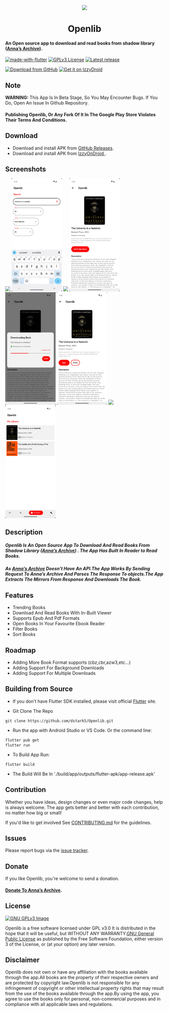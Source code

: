 <p align="center"><img src="assets/icons/appIcon.png" width="150"></p>
<h1 align="center"><b>Openlib</b></h1>

#### An Open source app to download and read books from shadow library ([Anna’s Archive](https://annas-archive.org/)).

[![made-with-flutter](https://img.shields.io/badge/Made%20with-Flutter-4361ee.svg)](https://flutter.dev/)  [![GPLv3 License](https://img.shields.io/badge/License-GPL%20v3-e63946.svg)](https://opensource.org/licenses/) [![Latest release](https://img.shields.io/github/release/dstark5/Openlib.svg?style=flat)](https://github.com/dstark5/Openlib/releases)

 [<img src="github_releases.png"
     alt="Download from GitHub"
     height="60">](https://github.com/dstark5/Openlib/releases) [<img src="https://gitlab.com/IzzyOnDroid/repo/-/raw/master/assets/IzzyOnDroid.png"
     alt="Get it on IzzyDroid"
     height="60">](https://android.izzysoft.de/repo/apk/com.app.openlib)


## Note

**WARNING:** This App Is In Beta Stage, So You May Encounter Bugs. If You Do, Open An Issue In Github Repository.

#### Publishing Openlib, Or Any Fork Of It In The Google Play Store Violates Their Terms And Conditions.

## Download
 -  Download and install APK from [GitHub Releases](https://github.com/dstark5/Openlib/releases).
 -  Download and install APK from [ IzzyOnDroid ](https://android.izzysoft.de/repo/apk/com.app.openlib).
 

## Screenshots

[<img src="screenshots/Screenshot_1.png" width=160>](screenshots/Screenshot_1.png)
[<img src="screenshots/Screenshot_2.png" width=160>](screenshots/Screenshot_2.png)
[<img src="screenshots/Screenshot_3.png" width=160>](screenshots/Screenshot_3.png)
[<img src="screenshots/Screenshot_4.png" width=160>](screenshots/Screenshot_4.png)
[<img src="screenshots/Screenshot_5.png" width=160>](screenshots/Screenshot_5.png)
[<img src="screenshots/Screenshot_6.png" width=160>](screenshots/Screenshot_6.png)
[<img src="screenshots/Screenshot_7.png" width=160>](screenshots/Screenshot_7.png)
[<img src="screenshots/Screenshot_8.png" width=160>](screenshots/Screenshot_8.png)

## Description
##### Openlib Is An Open Source App To Download And Read Books From Shadow Library ([Anna’s Archive](https://annas-archive.org/)) . The App Has Built In Reader to Read Books.

##### As [Anna’s Archive](https://annas-archive.org/) Doesn't Have An API.The App Works By Sending Request To Anna’s Archive And Parses The Response To objects.The App Extracts The Mirrors From Response And Downloads The Book.

## Features
- Trending Books
- Download And Read Books With In-Built Viewer
- Supports Epub And Pdf Formats
- Open Books In Your Favourite Ebook Reader
- Filter Books
- Sort Books


## Roadmap

- Adding More Book Format supports (cbz,cbr,azw3,etc...)
- Adding Support For Background Downloads
- Adding Support For Multiple Downloads

## Building from Source

- If you don't have Flutter SDK installed, please visit official [Flutter](https://flutter.dev) site.

- Git Clone The Repo

```
git clone https://github.com/dstark5/Openlib.git
```

- Run the app with Android Studio or VS Code. Or the command line:

```
flutter pub get
flutter run
```

- To Build App Run:
```
flutter build
```
- The Build Will Be In './build/app/outputs/flutter-apk/app-release.apk'

## Contribution
Whether you have ideas, design changes or even major code changes, help is always welcome. The app gets better and better with each contribution, no matter how big or small!

If you'd like to get involved See [CONTRIBUTING.md](./CONTRIBUTING.md) for the guidelines.

## Issues

Please report bugs via the [issue tracker](https://github.com/dstark5/Openlib/issues).

## Donate
If you like Openlib, you're welcome to send a donation.
#### [Donate To Anna’s Archive](https://annas-archive.org/donate?tier=1).

## License
[![GNU GPLv3 Image](https://www.gnu.org/graphics/gplv3-127x51.png)](https://www.gnu.org/licenses/gpl-3.0.en.html)  

Openlib is a free software licensed under GPL v3.0 It is distributed in the hope that it will be useful, but WITHOUT ANY WARRANTY.[GNU General Public License](https://www.gnu.org/licenses/gpl.html) as published by the Free Software Foundation, either version 3 of the License, or (at your option) any later version.

## Disclaimer

Openlib does not own or have any affiliation with the books available through the app.All books are the property of their respective owners and are protected by copyright law.Openlib is not responsible for any infringement of copyright or other intellectual property rights that may result from the use of the books available through the app.By using the app, you agree to use the books only for personal, non-commercial purposes and in compliance with all applicable laws and regulations.
